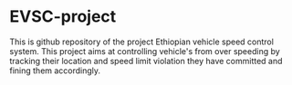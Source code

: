 # EVSC-project
This is github repository of the project Ethiopian vehicle speed control system. This project aims at controlling vehicle's from over speeding by tracking their location and speed limit violation they have committed and fining them accordingly.
